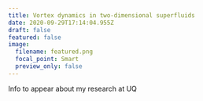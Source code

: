 ```yaml
---
title: Vortex dynamics in two-dimensional superfluids
date: 2020-09-29T17:14:04.955Z
draft: false
featured: false
image:
  filename: featured.png
  focal_point: Smart
  preview_only: false
---
```

Info to appear about my research at UQ
